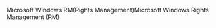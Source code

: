 <span data-ttu-id="08a79-101">Microsoft Windows RM(Rights Management)</span><span class="sxs-lookup"><span data-stu-id="08a79-101">Microsoft Windows Rights Management (RM)</span></span>